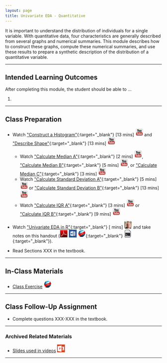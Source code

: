 ```yaml
---
layout: page
title: Univariate EDA - Quantitative
---
```


It is important to understand the distribution of individuals for a single variable.  With quantitative data, four characteristics are generally described from several graphs and numerical summaries.  This module describes how to construct these graphs, compute these numerical summaries, and use these results to prepare a synthetic description of the distribution of a quantitative variable.

----

## Intended Learning Outcomes
After completing this module, the student should be able to ...

1. 

----

## Class Preparation

* Watch ["Construct a Histogram"](https://www.youtube.com/v/sC7gjg9g3JU?version=3&autoplay=1){:target="_blank"} [13 mins] ![YouTube](../../img/youtube.png) and  ["Describe Shape"](https://www.youtube.com/v/H9ITfdaX2ZQ?version=3&autoplay=1){:target="_blank"} [13 mins] ![YouTube](../../img/youtube.png)
    * Watch ["Calculate Median A"](https://www.youtube.com/v/0SYsi38XucI?version=3&autoplay=1){:target="_blank"} [2 mins] ![YouTube](../../img/youtube.png), ["Calculate Median B"](https://www.youtube.com/v/hTYTaOaQUcw?version=3&autoplay=1){:target="_blank"} [5 mins] ![YouTube](../../img/youtube.png), or ["Calculate Median C"](https://www.youtube.com/v/9a8M_KfclBE?version=3&autoplay=1){:target="_blank"} [3 mins] ![YouTube](../../img/youtube.png)
    * Watch ["Calculate Standard Deviation A"](https://www.youtube.com/v/qqOyy_NjflU?version=3&autoplay=1){:target="_blank"} [5 mins] ![YouTube](../../img/youtube.png) or ["Calculate Standard Deviation B"](https://www.youtube.com/v/atS4wX8I9H0?version=3&autoplay=1){:target="_blank"} [13 mins] ![YouTube](../../img/youtube.png)
    * Watch ["Calculate IQR A"](https://www.youtube.com/v/R6VDj7pEG30?version=3&autoplay=1){:target="_blank"} [3 mins] ![YouTube](../../img/youtube.png) or ["Calculate IQR B"](https://www.youtube.com/v/F3WcEAW-M80?version=3&start=366&autoplay=1){:target="_blank"} [9 mins] ![YouTube](../../img/youtube.png)

* Watch ["Univariate EDA in R"](https://vimeo.com/user45324800/ncstats-uedaq){:target="_blank"} [ mins] ![Ogle](../../img/dhovid.png) and take notes on this handout ([![PDF](../../img/pdf.png)](RHO.pdf) [![MSWord](../../img/word.png)](RHO.docx) [![Webpage](../../img/web.png)](RHO.html){:target="_blank"} [![R Script](../../img/script.png)](RHO.R){:target="_blank"}).

* Read Sections XXX in the textbook.

----

## In-Class Materials

* [Class Exercise](CE.html) ![Webpage](../../img/web.png)

----

## Class Follow-Up Assignment

* Complete questions XXX-XXX in the textbook.

----

### Archived Related Materials

* [Slides used in videos](Foundational_Defns.pptx) ![PowerPoint](../../img/ppt.png)

----

<style type="text/css">
header.header-page .page-heading h1 {
  font-size: 45px;
  margin-top: 0;
}
</style>

